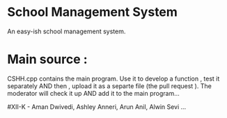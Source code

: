 # School Management System
An easy-ish school management system.

# Main source :  
CSHH.cpp contains the main program. Use it to develop a function , test it separately AND then , upload it as a separte file (the pull request ).
The moderator will check it up AND add it to the main program...

#XII-K -
 Aman Dwivedi, Ashley Anneri, Arun Anil, Alwin Sevi ... 
